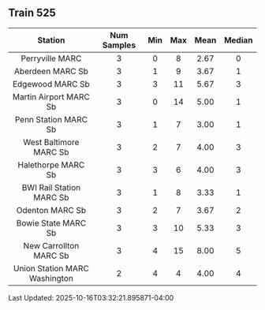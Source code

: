 ## Train 525

| Station | Num Samples | Min | Max | Mean | Median |
| :-----: | :---------: | :-: | :-: | :--: | :----: |
| Perryville MARC | 3 | 0 | 8 | 2.67 | 0 |
| Aberdeen MARC Sb | 3 | 1 | 9 | 3.67 | 1 |
| Edgewood MARC Sb | 3 | 3 | 11 | 5.67 | 3 |
| Martin Airport MARC Sb | 3 | 0 | 14 | 5.00 | 1 |
| Penn Station MARC Sb | 3 | 1 | 7 | 3.00 | 1 |
| West Baltimore MARC Sb | 3 | 2 | 7 | 4.00 | 3 |
| Halethorpe MARC Sb | 3 | 3 | 6 | 4.00 | 3 |
| BWI Rail Station MARC Sb | 3 | 1 | 8 | 3.33 | 1 |
| Odenton MARC Sb | 3 | 2 | 7 | 3.67 | 2 |
| Bowie State MARC Sb | 3 | 3 | 10 | 5.33 | 3 |
| New Carrollton MARC Sb | 3 | 4 | 15 | 8.00 | 5 |
| Union Station MARC Washington | 2 | 4 | 4 | 4.00 | 4 |


Last Updated: 2025-10-16T03:32:21.895871-04:00